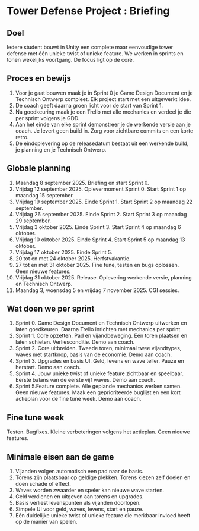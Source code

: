 # Tower Defense Project : Briefing

## Doel
Iedere student bouwt in Unity een complete maar eenvoudige tower defense met één unieke twist of unieke feature. We werken in sprints en tonen wekelijks voortgang. De focus ligt op de core.

## Proces en bewijs
1. Voor je gaat bouwen maak je in Sprint 0 je Game Design Document en je Technisch Ontwerp compleet. Elk project start met een uitgewerkt idee.
2. De coach geeft daarna groen licht voor de start van Sprint 1.
3. Na goedkeuring maak je een Trello met alle mechanics en verdeel je die per sprint volgens je GDD.
4. Aan het einde van elke sprint demonstreer je de werkende versie aan je coach. Je levert geen build in. Zorg voor zichtbare commits en een korte retro.
5. De eindoplevering op de releasedatum bestaat uit een werkende build, je planning en je Technisch Ontwerp.

## Globale planning
1. Maandag 8 september 2025. Briefing en start Sprint 0.
2. Vrijdag 12 september 2025. Oplevermoment Sprint 0. Start Sprint 1 op maandag 15 september.
3. Vrijdag 19 september 2025. Einde Sprint 1. Start Sprint 2 op maandag 22 september.
4. Vrijdag 26 september 2025. Einde Sprint 2. Start Sprint 3 op maandag 29 september.
5. Vrijdag 3 oktober 2025. Einde Sprint 3. Start Sprint 4 op maandag 6 oktober.
6. Vrijdag 10 oktober 2025. Einde Sprint 4. Start Sprint 5 op maandag 13 oktober.
7. Vrijdag 17 oktober 2025. Einde Sprint 5.
8. 20 tot en met 24 oktober 2025. Herfstvakantie.
9. 27 tot en met 31 oktober 2025. Fine tune, testen en bugs oplossen. Geen nieuwe features.
10. Vrijdag 31 oktober 2025. Release. Oplevering werkende versie, planning en Technisch Ontwerp.
11. Maandag 3, woensdag 5 en vrijdag 7 november 2025. CGI sessies.

## Wat doen we per sprint
1. Sprint 0. Game Design Document en Technisch Ontwerp uitwerken en laten goedkeuren. Daarna Trello inrichten met mechanics per sprint.
2. Sprint 1. Core opzetten. Pad en vijandbeweging. Eén toren plaatsen en laten schieten. Verliesconditie. Demo aan coach.
3. Sprint 2. Core uitbreiden. Tweede toren, minimaal twee vijandtypes, waves met startknop, basis van de economie. Demo aan coach.
4. Sprint 3. Upgrades en basis UI. Geld, levens en wave teller. Pauze en herstart. Demo aan coach.
5. Sprint 4. Jouw unieke twist of unieke feature zichtbaar en speelbaar. Eerste balans van de eerste vijf waves. Demo aan coach.
6. Sprint 5.Feature complete. Alle geplande mechanics werken samen. Geen nieuwe features. Maak een geprioriteerde buglijst en een kort actieplan voor de fine tune week. Demo aan coach.

## Fine tune week
Testen. Bugfixes. Kleine verbeteringen volgens het actieplan. Geen nieuwe features.

## Minimale eisen aan de game
1. Vijanden volgen automatisch een pad naar de basis.
2. Torens zijn plaatsbaar op geldige plekken. Torens kiezen zelf doelen en doen schade of effect.
3. Waves worden zwaarder en speler kan nieuwe wave starten.
4. Geld verdienen en uitgeven aan torens en upgrades.
5. Basis verliest levenspunten als vijanden doorlopen.
6. Simpele UI voor geld, waves, levens, start en pauze.
7. Eén duidelijke unieke twist of unieke feature die merkbaar invloed heeft op de manier van spelen.

